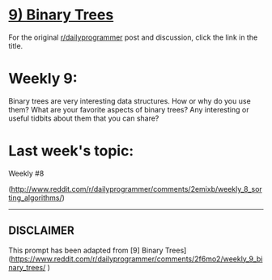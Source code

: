 # [9) Binary Trees](https://www.reddit.com/r/dailyprogrammer/comments/2f6mo2/weekly_9_binary_trees/)

For the original [r/dailyprogrammer](https://www.reddit.com/r/dailyprogrammer/) post and discussion, click the link in the title.

# Weekly 9:
Binary trees are very interesting data structures. How or why do you use them? What are your favorite aspects of binary trees? Any interesting or useful tidbits about them that you can share?

# Last week's topic:
Weekly #8

(http://www.reddit.com/r/dailyprogrammer/comments/2emixb/weekly_8_sorting_algorithms/)

----
## **DISCLAIMER**
This prompt has been adapted from [9] Binary Trees](https://www.reddit.com/r/dailyprogrammer/comments/2f6mo2/weekly_9_binary_trees/
)
